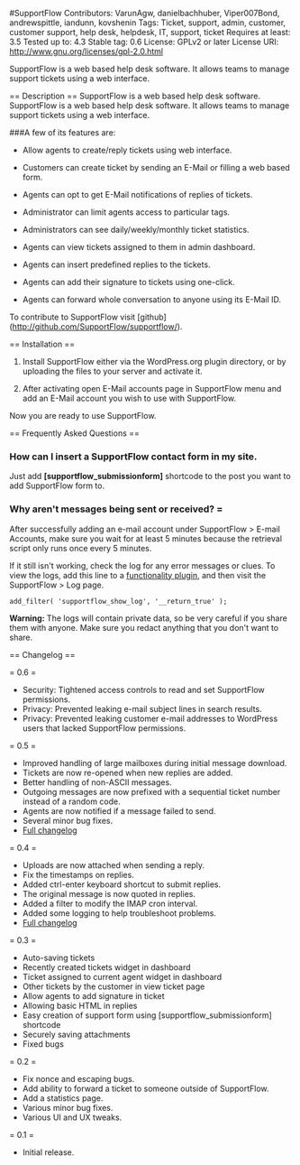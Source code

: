 #SupportFlow
Contributors: VarunAgw, danielbachhuber, Viper007Bond, andrewspittle, iandunn, kovshenin
Tags: Ticket, support, admin, customer, customer support, help desk, helpdesk, IT, support, ticket
Requires at least: 3.5
Tested up to: 4.3
Stable tag: 0.6
License: GPLv2 or later
License URI: http://www.gnu.org/licenses/gpl-2.0.html

SupportFlow is a web based help desk software. It allows teams to manage support tickets using a web interface.

== Description ==
SupportFlow is a web based help desk software. SupportFlow is a web based help desk software. It allows teams to manage support tickets using a web interface.

###A few of its features are:

+ Allow agents to create/reply tickets using web interface.

+ Customers can create ticket by sending an E-Mail or filling a web based form.

+ Agents can opt to get E-Mail notifications of replies of tickets.

+ Administrator can limit agents access to particular tags.

+ Administrators can see daily/weekly/monthly ticket statistics.

+ Agents can view tickets assigned to them in admin dashboard.

+ Agents can insert predefined replies to the tickets.

+ Agents can add their signature to tickets using one-click.

+ Agents can forward whole conversation to anyone using its E-Mail ID.

To contribute to SupportFlow visit [github] (http://github.com/SupportFlow/supportflow/).

== Installation ==
1. Install SupportFlow either via the WordPress.org plugin directory, or by uploading the files to your server and activate it.

2. After activating open E-Mail accounts page in SupportFlow menu and add an E-Mail account you wish to use with SupportFlow.

Now you are ready to use SupportFlow.

== Frequently Asked Questions ==
### How can I insert a SupportFlow contact form in my site.

Just add **[supportflow_submissionform]** shortcode to the post you want to add SupportFlow form to.

### Why aren't messages being sent or received? =
After successfully adding an e-mail account under SupportFlow > E-mail Accounts, make sure you wait for at least 5 minutes because the retrieval script only runs once every 5 minutes.

If it still isn't working, check the log for any error messages or clues. To view the logs, add this line to a
[functionality plugin](http://wpcandy.com/teaches/how-to-create-a-functionality-plugin/), and then visit the SupportFlow > Log page.

`add_filter( 'supportflow_show_log', '__return_true' );`

**Warning:** The logs will contain private data, so be very careful if you share them with anyone. Make sure you redact anything that you don't want to share.


== Changelog ==

= 0.6 =
* Security: Tightened access controls to read and set SupportFlow permissions.
* Privacy: Prevented leaking e-mail subject lines in search results.
* Privacy: Prevented leaking customer e-mail addresses to WordPress users that lacked SupportFlow permissions.

= 0.5 =
* Improved handling of large mailboxes during initial message download.
* Tickets are now re-opened when new replies are added.
* Better handling of non-ASCII messages.
* Outgoing messages are now prefixed with a sequential ticket number instead of a random code.
* Agents are now notified if a message failed to send.
* Several minor bug fixes.
* [Full changelog](https://github.com/SupportFlow/supportflow/compare/518832bf05df04a5f4af6787b253f99269773bd6...a93947b597d5c5a14ec35ef15ec2ca38af60253e)

= 0.4 =
* Uploads are now attached when sending a reply.
* Fix the timestamps on replies.
* Added ctrl-enter keyboard shortcut to submit replies.
* The original message is now quoted in replies.
* Added a filter to modify the IMAP cron interval.
* Added some logging to help troubleshoot problems.
* [Full changelog](https://github.com/SupportFlow/supportflow/compare/c1535678da9a8380e42672ceef71174f2d01fc88...5675f1d7e2c1dd3e7e8359d409a1e80ca8a8b141)

= 0.3 =
* Auto-saving tickets
* Recently created tickets widget in dashboard
* Ticket assigned to current agent widget in dashboard
* Other tickets by the customer in view ticket page
* Allow agents to add signature in ticket
* Allowing basic HTML in replies
* Easy creation of support form using [supportflow_submissionform] shortcode
* Securely saving attachments
* Fixed bugs

= 0.2 =
* Fix nonce and escaping bugs.
* Add ability to forward a ticket to someone outside of SupportFlow.
* Add a statistics page.
* Various minor bug fixes.
* Various UI and UX tweaks.

= 0.1 =
* Initial release.
